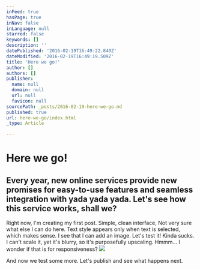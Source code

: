 ```yaml
---
inFeed: true
hasPage: true
inNav: false
inLanguage: null
starred: false
keywords: []
description: ''
datePublished: '2016-02-19T16:49:22.840Z'
dateModified: '2016-02-19T16:49:19.509Z'
title: 'Here we go!'
author: []
authors: []
publisher:
  name: null
  domain: null
  url: null
  favicon: null
sourcePath: _posts/2016-02-19-here-we-go.md
published: true
url: here-we-go/index.html
_type: Article

---
```

# Here we go!

## Every year, new online services provide new promises for easy-to-use features and seamless integration with yada yada yada. Let's see how this service works, shall we?

Right now, I'm creating my first post. Simple, clean interface, Not very sure what else I can do here. Text style appears only when text is selected, which makes sense. I see that I can add an image. Let's test it! Kinda sucks. I can't scale it, yet it's blurry, so it's purposefully upscaling. Hmmm... I wonder if that is for responsiveness?
![](https://the-grid-user-content.s3-us-west-2.amazonaws.com/c4e70022-319d-477e-bda3-fdbeab71e550.png)

And now we test some more. Let's publish and see what happens next.